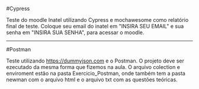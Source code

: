 #Cypress

Teste do moodle Inatel utilizando Cypress e mochawesome como relatório final de teste.
Coloque seu email do inatel em "INSIRA SEU EMAIL"  e sua senha em "INSIRA SUA SENHA", para acessar o moodle.

-----

#Postman

Teste utilizando https://dummyjson.com e o Postman. O projeto deve ser ezecutado da mesma forma que fizemos na aula.
O arquivo colection e enviroment estão na pasta Exercicio_Postman, onde também tem a pasta newman com o arquivo html e o arquivo txt com as questões teóricas.